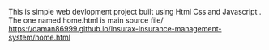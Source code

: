 This is simple web devlopment project built using Html Css and Javascript . The one named home.html is main source file/ https://daman86999.github.io/Insurax-Insurance-management-system/home.html
